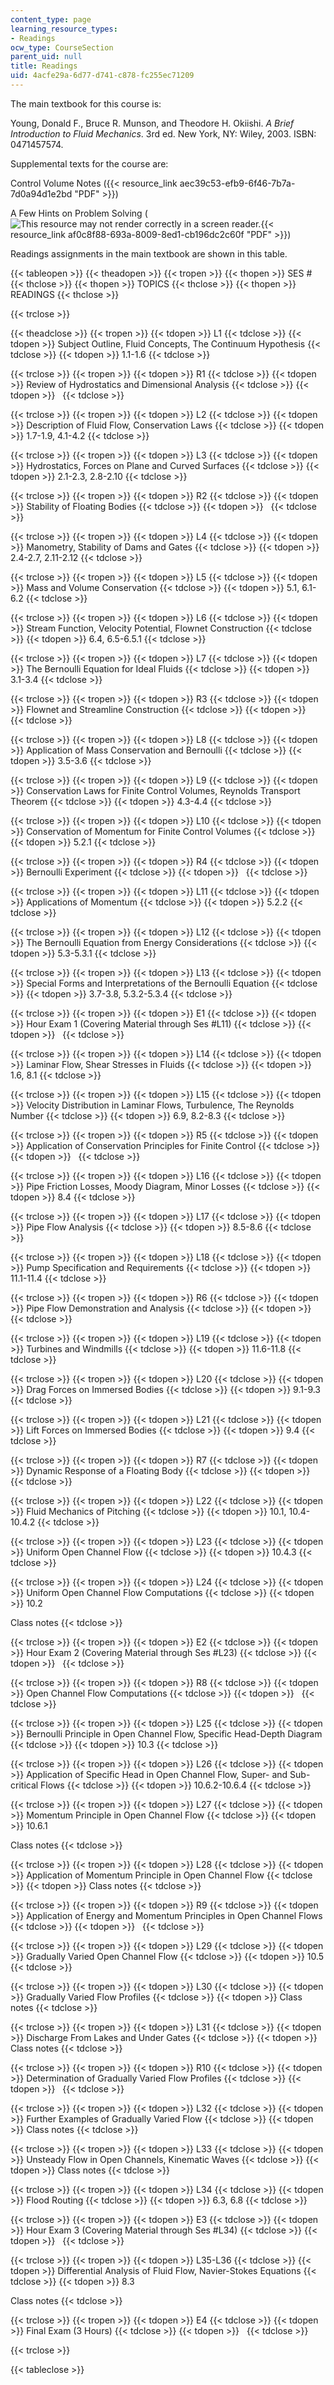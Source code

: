 ```yaml
---
content_type: page
learning_resource_types:
- Readings
ocw_type: CourseSection
parent_uid: null
title: Readings
uid: 4acfe29a-6d77-d741-c878-fc255ec71209
---
```


The main textbook for this course is:

Young, Donald F., Bruce R. Munson, and Theodore H. Okiishi. _A Brief Introduction to Fluid Mechanics_. 3rd ed. New York, NY: Wiley, 2003. ISBN: 0471457574.

Supplemental texts for the course are:

Control Volume Notes ({{< resource_link aec39c53-efb9-6f46-7b7a-7d0a94d1e2bd "PDF" >}})

A Few Hints on Problem Solving (![This resource may not render correctly in a screen reader.](/images/inacessible.gif){{< resource_link af0c8f88-693a-8009-8ed1-cb196dc2c60f "PDF" >}})

Readings assignments in the main textbook are shown in this table.

{{< tableopen >}}
{{< theadopen >}}
{{< tropen >}}
{{< thopen >}}
SES #
{{< thclose >}}
{{< thopen >}}
TOPICS
{{< thclose >}}
{{< thopen >}}
READINGS
{{< thclose >}}

{{< trclose >}}

{{< theadclose >}}
{{< tropen >}}
{{< tdopen >}}
L1
{{< tdclose >}}
{{< tdopen >}}
Subject Outline, Fluid Concepts, The Continuum Hypothesis
{{< tdclose >}}
{{< tdopen >}}
1.1-1.6
{{< tdclose >}}

{{< trclose >}}
{{< tropen >}}
{{< tdopen >}}
R1
{{< tdclose >}}
{{< tdopen >}}
Review of Hydrostatics and Dimensional Analysis
{{< tdclose >}}
{{< tdopen >}}
 
{{< tdclose >}}

{{< trclose >}}
{{< tropen >}}
{{< tdopen >}}
L2
{{< tdclose >}}
{{< tdopen >}}
Description of Fluid Flow, Conservation Laws
{{< tdclose >}}
{{< tdopen >}}
1.7-1.9, 4.1-4.2
{{< tdclose >}}

{{< trclose >}}
{{< tropen >}}
{{< tdopen >}}
L3
{{< tdclose >}}
{{< tdopen >}}
Hydrostatics, Forces on Plane and Curved Surfaces
{{< tdclose >}}
{{< tdopen >}}
2.1-2.3, 2.8-2.10
{{< tdclose >}}

{{< trclose >}}
{{< tropen >}}
{{< tdopen >}}
R2
{{< tdclose >}}
{{< tdopen >}}
Stability of Floating Bodies
{{< tdclose >}}
{{< tdopen >}}
 
{{< tdclose >}}

{{< trclose >}}
{{< tropen >}}
{{< tdopen >}}
L4
{{< tdclose >}}
{{< tdopen >}}
Manometry, Stability of Dams and Gates
{{< tdclose >}}
{{< tdopen >}}
2.4-2.7, 2.11-2.12
{{< tdclose >}}

{{< trclose >}}
{{< tropen >}}
{{< tdopen >}}
L5
{{< tdclose >}}
{{< tdopen >}}
Mass and Volume Conservation
{{< tdclose >}}
{{< tdopen >}}
5.1, 6.1-6.2
{{< tdclose >}}

{{< trclose >}}
{{< tropen >}}
{{< tdopen >}}
L6
{{< tdclose >}}
{{< tdopen >}}
Stream Function, Velocity Potential, Flownet Construction
{{< tdclose >}}
{{< tdopen >}}
6.4, 6.5-6.5.1
{{< tdclose >}}

{{< trclose >}}
{{< tropen >}}
{{< tdopen >}}
L7
{{< tdclose >}}
{{< tdopen >}}
The Bernoulli Equation for Ideal Fluids
{{< tdclose >}}
{{< tdopen >}}
3.1-3.4
{{< tdclose >}}

{{< trclose >}}
{{< tropen >}}
{{< tdopen >}}
R3
{{< tdclose >}}
{{< tdopen >}}
Flownet and Streamline Construction
{{< tdclose >}}
{{< tdopen >}}
 
{{< tdclose >}}

{{< trclose >}}
{{< tropen >}}
{{< tdopen >}}
L8
{{< tdclose >}}
{{< tdopen >}}
Application of Mass Conservation and Bernoulli
{{< tdclose >}}
{{< tdopen >}}
3.5-3.6
{{< tdclose >}}

{{< trclose >}}
{{< tropen >}}
{{< tdopen >}}
L9
{{< tdclose >}}
{{< tdopen >}}
Conservation Laws for Finite Control Volumes, Reynolds Transport Theorem
{{< tdclose >}}
{{< tdopen >}}
4.3-4.4
{{< tdclose >}}

{{< trclose >}}
{{< tropen >}}
{{< tdopen >}}
L10
{{< tdclose >}}
{{< tdopen >}}
Conservation of Momentum for Finite Control Volumes
{{< tdclose >}}
{{< tdopen >}}
5.2.1
{{< tdclose >}}

{{< trclose >}}
{{< tropen >}}
{{< tdopen >}}
R4
{{< tdclose >}}
{{< tdopen >}}
Bernoulli Experiment
{{< tdclose >}}
{{< tdopen >}}
 
{{< tdclose >}}

{{< trclose >}}
{{< tropen >}}
{{< tdopen >}}
L11
{{< tdclose >}}
{{< tdopen >}}
Applications of Momentum
{{< tdclose >}}
{{< tdopen >}}
5.2.2
{{< tdclose >}}

{{< trclose >}}
{{< tropen >}}
{{< tdopen >}}
L12
{{< tdclose >}}
{{< tdopen >}}
The Bernoulli Equation from Energy Considerations
{{< tdclose >}}
{{< tdopen >}}
5.3-5.3.1
{{< tdclose >}}

{{< trclose >}}
{{< tropen >}}
{{< tdopen >}}
L13
{{< tdclose >}}
{{< tdopen >}}
Special Forms and Interpretations of the Bernoulli Equation
{{< tdclose >}}
{{< tdopen >}}
3.7-3.8, 5.3.2-5.3.4
{{< tdclose >}}

{{< trclose >}}
{{< tropen >}}
{{< tdopen >}}
E1
{{< tdclose >}}
{{< tdopen >}}
Hour Exam 1 (Covering Material through Ses #L11)
{{< tdclose >}}
{{< tdopen >}}
 
{{< tdclose >}}

{{< trclose >}}
{{< tropen >}}
{{< tdopen >}}
L14
{{< tdclose >}}
{{< tdopen >}}
Laminar Flow, Shear Stresses in Fluids
{{< tdclose >}}
{{< tdopen >}}
1.6, 8.1
{{< tdclose >}}

{{< trclose >}}
{{< tropen >}}
{{< tdopen >}}
L15
{{< tdclose >}}
{{< tdopen >}}
Velocity Distribution in Laminar Flows, Turbulence, The Reynolds Number
{{< tdclose >}}
{{< tdopen >}}
6.9, 8.2-8.3
{{< tdclose >}}

{{< trclose >}}
{{< tropen >}}
{{< tdopen >}}
R5
{{< tdclose >}}
{{< tdopen >}}
Application of Conservation Principles for Finite Control
{{< tdclose >}}
{{< tdopen >}}
 
{{< tdclose >}}

{{< trclose >}}
{{< tropen >}}
{{< tdopen >}}
L16
{{< tdclose >}}
{{< tdopen >}}
Pipe Friction Losses, Moody Diagram, Minor Losses
{{< tdclose >}}
{{< tdopen >}}
8.4
{{< tdclose >}}

{{< trclose >}}
{{< tropen >}}
{{< tdopen >}}
L17
{{< tdclose >}}
{{< tdopen >}}
Pipe Flow Analysis
{{< tdclose >}}
{{< tdopen >}}
8.5-8.6
{{< tdclose >}}

{{< trclose >}}
{{< tropen >}}
{{< tdopen >}}
L18
{{< tdclose >}}
{{< tdopen >}}
Pump Specification and Requirements
{{< tdclose >}}
{{< tdopen >}}
11.1-11.4
{{< tdclose >}}

{{< trclose >}}
{{< tropen >}}
{{< tdopen >}}
R6
{{< tdclose >}}
{{< tdopen >}}
Pipe Flow Demonstration and Analysis
{{< tdclose >}}
{{< tdopen >}}
 
{{< tdclose >}}

{{< trclose >}}
{{< tropen >}}
{{< tdopen >}}
L19
{{< tdclose >}}
{{< tdopen >}}
Turbines and Windmills
{{< tdclose >}}
{{< tdopen >}}
11.6-11.8
{{< tdclose >}}

{{< trclose >}}
{{< tropen >}}
{{< tdopen >}}
L20
{{< tdclose >}}
{{< tdopen >}}
Drag Forces on Immersed Bodies
{{< tdclose >}}
{{< tdopen >}}
9.1-9.3
{{< tdclose >}}

{{< trclose >}}
{{< tropen >}}
{{< tdopen >}}
L21
{{< tdclose >}}
{{< tdopen >}}
Lift Forces on Immersed Bodies
{{< tdclose >}}
{{< tdopen >}}
9.4
{{< tdclose >}}

{{< trclose >}}
{{< tropen >}}
{{< tdopen >}}
R7
{{< tdclose >}}
{{< tdopen >}}
Dynamic Response of a Floating Body
{{< tdclose >}}
{{< tdopen >}}
 
{{< tdclose >}}

{{< trclose >}}
{{< tropen >}}
{{< tdopen >}}
L22
{{< tdclose >}}
{{< tdopen >}}
Fluid Mechanics of Pitching
{{< tdclose >}}
{{< tdopen >}}
10.1, 10.4-10.4.2
{{< tdclose >}}

{{< trclose >}}
{{< tropen >}}
{{< tdopen >}}
L23
{{< tdclose >}}
{{< tdopen >}}
Uniform Open Channel Flow
{{< tdclose >}}
{{< tdopen >}}
10.4.3
{{< tdclose >}}

{{< trclose >}}
{{< tropen >}}
{{< tdopen >}}
L24
{{< tdclose >}}
{{< tdopen >}}
Uniform Open Channel Flow Computations
{{< tdclose >}}
{{< tdopen >}}
10.2  
  
Class notes
{{< tdclose >}}

{{< trclose >}}
{{< tropen >}}
{{< tdopen >}}
E2
{{< tdclose >}}
{{< tdopen >}}
Hour Exam 2 (Covering Material through Ses #L23)
{{< tdclose >}}
{{< tdopen >}}
 
{{< tdclose >}}

{{< trclose >}}
{{< tropen >}}
{{< tdopen >}}
R8
{{< tdclose >}}
{{< tdopen >}}
Open Channel Flow Computations
{{< tdclose >}}
{{< tdopen >}}
 
{{< tdclose >}}

{{< trclose >}}
{{< tropen >}}
{{< tdopen >}}
L25
{{< tdclose >}}
{{< tdopen >}}
Bernoulli Principle in Open Channel Flow, Specific Head-Depth Diagram
{{< tdclose >}}
{{< tdopen >}}
10.3
{{< tdclose >}}

{{< trclose >}}
{{< tropen >}}
{{< tdopen >}}
L26
{{< tdclose >}}
{{< tdopen >}}
Application of Specific Head in Open Channel Flow, Super- and Sub-critical Flows
{{< tdclose >}}
{{< tdopen >}}
10.6.2-10.6.4
{{< tdclose >}}

{{< trclose >}}
{{< tropen >}}
{{< tdopen >}}
L27
{{< tdclose >}}
{{< tdopen >}}
Momentum Principle in Open Channel Flow
{{< tdclose >}}
{{< tdopen >}}
10.6.1  
  
Class notes
{{< tdclose >}}

{{< trclose >}}
{{< tropen >}}
{{< tdopen >}}
L28
{{< tdclose >}}
{{< tdopen >}}
Application of Momentum Principle in Open Channel Flow
{{< tdclose >}}
{{< tdopen >}}
Class notes
{{< tdclose >}}

{{< trclose >}}
{{< tropen >}}
{{< tdopen >}}
R9
{{< tdclose >}}
{{< tdopen >}}
Application of Energy and Momentum Principles in Open Channel Flows
{{< tdclose >}}
{{< tdopen >}}
 
{{< tdclose >}}

{{< trclose >}}
{{< tropen >}}
{{< tdopen >}}
L29
{{< tdclose >}}
{{< tdopen >}}
Gradually Varied Open Channel Flow
{{< tdclose >}}
{{< tdopen >}}
10.5
{{< tdclose >}}

{{< trclose >}}
{{< tropen >}}
{{< tdopen >}}
L30
{{< tdclose >}}
{{< tdopen >}}
Gradually Varied Flow Profiles
{{< tdclose >}}
{{< tdopen >}}
Class notes
{{< tdclose >}}

{{< trclose >}}
{{< tropen >}}
{{< tdopen >}}
L31
{{< tdclose >}}
{{< tdopen >}}
Discharge From Lakes and Under Gates
{{< tdclose >}}
{{< tdopen >}}
Class notes
{{< tdclose >}}

{{< trclose >}}
{{< tropen >}}
{{< tdopen >}}
R10
{{< tdclose >}}
{{< tdopen >}}
Determination of Gradually Varied Flow Profiles
{{< tdclose >}}
{{< tdopen >}}
 
{{< tdclose >}}

{{< trclose >}}
{{< tropen >}}
{{< tdopen >}}
L32
{{< tdclose >}}
{{< tdopen >}}
Further Examples of Gradually Varied Flow
{{< tdclose >}}
{{< tdopen >}}
Class notes
{{< tdclose >}}

{{< trclose >}}
{{< tropen >}}
{{< tdopen >}}
L33
{{< tdclose >}}
{{< tdopen >}}
Unsteady Flow in Open Channels, Kinematic Waves
{{< tdclose >}}
{{< tdopen >}}
Class notes
{{< tdclose >}}

{{< trclose >}}
{{< tropen >}}
{{< tdopen >}}
L34
{{< tdclose >}}
{{< tdopen >}}
Flood Routing
{{< tdclose >}}
{{< tdopen >}}
6.3, 6.8
{{< tdclose >}}

{{< trclose >}}
{{< tropen >}}
{{< tdopen >}}
E3
{{< tdclose >}}
{{< tdopen >}}
Hour Exam 3 (Covering Material through Ses #L34)
{{< tdclose >}}
{{< tdopen >}}
 
{{< tdclose >}}

{{< trclose >}}
{{< tropen >}}
{{< tdopen >}}
L35-L36
{{< tdclose >}}
{{< tdopen >}}
Differential Analysis of Fluid Flow, Navier-Stokes Equations
{{< tdclose >}}
{{< tdopen >}}
8.3  
  
Class notes
{{< tdclose >}}

{{< trclose >}}
{{< tropen >}}
{{< tdopen >}}
E4
{{< tdclose >}}
{{< tdopen >}}
Final Exam (3 Hours)
{{< tdclose >}}
{{< tdopen >}}
 
{{< tdclose >}}

{{< trclose >}}

{{< tableclose >}}